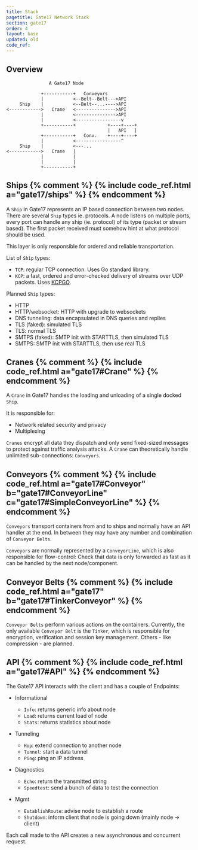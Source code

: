 ```yaml
---
title: Stack
pagetitle: Gate17 Network Stack
section: gate17
order: 4
layout: base
updated: old
code_ref:
---
```


## Overview

```
                A Gate17 Node

             +-----------+   Conveyors
             |           <--Belt--Belt--->API
     Ship    |           <--Belt--...---->API
<------------>   Crane   <--------------->API
             |           <--------------->API
             |           <-----------------v
             +-----------+            +----+----+
                                      |   API   |
             +-----------+   Conv.    +----+----+
             |           <-----------------^
     Ship    |           <---...
<------------>   Crane   |
             |           |
             |           |
             +-----------+
```


## Ships {% comment %} {% include code_ref.html a="gate17/ships" %} {% endcomment %}

A `Ship` in Gate17 represents an IP based connection between two nodes. There are several `Ship` types ie. protocols. A node listens on multiple ports, every port can handle any ship (ie. protocol) of its type (packet or stream based). The first packet received must somehow hint at what protocol should be used.

This layer is only responsible for ordered and reliable transportation.

List of `Ship` types:

- `TCP`: regular TCP connection. Uses Go standard library.
- `KCP`: a fast, ordered and error-checked delivery of streams over UDP packets. Uses [KCPGO](https://github.com/xtaci/kcp-go/).

Planned `Ship` types:

- HTTP
- HTTP/websocket: HTTP with upgrade to websockets
- DNS tunneling: data encapsulated in DNS queries and replies
- TLS (faked): simulated TLS
- TLS: normal TLS
- SMTPS (faked): SMTP init with STARTTLS, then simulated TLS
- SMTPS: SMTP init with STARTTLS, then use real TLS

## Cranes {% comment %} {% include code_ref.html a="gate17#Crane" %} {% endcomment %}

A `Crane` in Gate17 handles the loading and unloading of a single docked `Ship`.

It is responsible for:
- Network related security and privacy
- Multiplexing

`Cranes` encrypt all data they dispatch and only send fixed-sized messages to protect against traffic analysis attacks. A `Crane` can theoretically handle unlimited sub-connections: `Conveyors`.

## Conveyors {% comment %} {% include code_ref.html a="gate17#Conveyor" b="gate17#ConveyorLine" c="gate17#SimpleConveyorLine" %} {% endcomment %}

`Conveyors` transport containers from and to ships and normally have an API handler at the end. In between they may have any number and combination of `Conveyor Belts`.

`Conveyors` are normally represented by a `ConveyorLine`, which is also responsible for flow-control: Check that data is only forwarded as fast as it can be handled by the next node/component.

## Conveyor Belts {% comment %} {% include code_ref.html a="gate17" b="gate17#TinkerConveyor" %} {% endcomment %}

`Conveyor Belts` perform various actions on the containers.
Currently, the only available `Conveyor Belt` is the `Tinker`, which is responsible for encryption, verification and session key management.
Others - like compression - are planned.

## API {% comment %} {% include code_ref.html a="gate17#API" %} {% endcomment %}

The Gate17 API interacts with the client and has a couple of Endpoints:

- Informational
  - `Info`: returns generic info about node
  - `Load`: returns current load of node
  - `Stats`: returns statistics about node

- Tunneling
  - `Hop`: extend connection to another node
  - `Tunnel`: start a data tunnel
  - `Ping`: ping an IP address

- Diagnostics
  - `Echo`: return the transmitted string
  - `Speedtest`: send a bunch of data to test the connection

- Mgmt
  - `EstablishRoute`: advise node to establish a route
  - `Shutdown`: inform client that node is going down (mainly node -> client)

Each call made to the API creates a new asynchronous and concurrent request.
